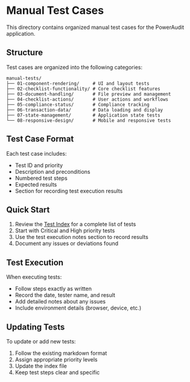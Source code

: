 # Manual Test Cases

This directory contains organized manual test cases for the PowerAudit application.

## Structure

Test cases are organized into the following categories:

```
manual-tests/
├── 01-component-rendering/     # UI and layout tests
├── 02-checklist-functionality/ # Core checklist features
├── 03-document-handling/       # File preview and management
├── 04-checklist-actions/       # User actions and workflows
├── 05-compliance-status/       # Compliance tracking
├── 06-transaction-data/        # Data loading and display
├── 07-state-management/        # Application state tests
└── 08-responsive-design/       # Mobile and responsive tests
```

## Test Case Format

Each test case includes:
- Test ID and priority
- Description and preconditions
- Numbered test steps
- Expected results
- Section for recording test execution results

## Quick Start

1. Review the [Test Index](index.md) for a complete list of tests
2. Start with Critical and High priority tests
3. Use the test execution notes section to record results
4. Document any issues or deviations found

## Test Execution

When executing tests:
- Follow steps exactly as written
- Record the date, tester name, and result
- Add detailed notes about any issues
- Include environment details (browser, device, etc.)

## Updating Tests

To update or add new tests:
1. Follow the existing markdown format
2. Assign appropriate priority levels
3. Update the index file
4. Keep test steps clear and specific